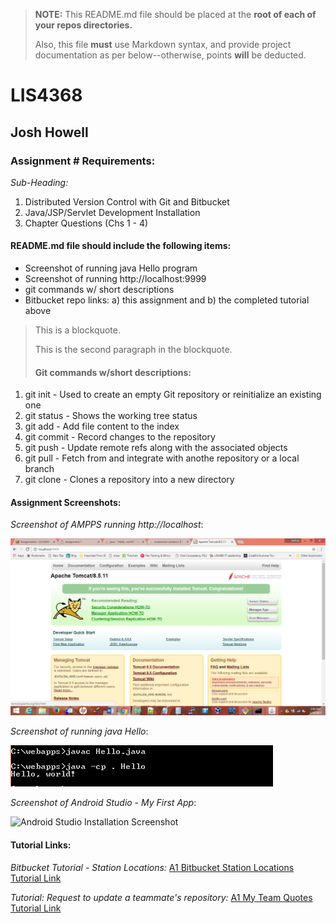 > **NOTE:** This README.md file should be placed at the **root of each of your repos directories.**
>
>Also, this file **must** use Markdown syntax, and provide project documentation as per below--otherwise, points **will** be deducted.
>

# LIS4368

## Josh Howell

### Assignment # Requirements:

*Sub-Heading:*

1. Distributed Version Control with Git and Bitbucket
2. Java/JSP/Servlet Development Installation
3. Chapter Questions (Chs 1 - 4)

#### README.md file should include the following items:

* Screenshot of running java Hello program
* Screenshot of running http://localhost:9999
* git commands w/ short descriptions
* Bitbucket repo links: a) this assignment and b) the completed tutorial above

> This is a blockquote.
> 
> This is the second paragraph in the blockquote.
>
> #### Git commands w/short descriptions:

1. git init - Used to create an empty Git repository or reinitialize an existing one
2. git status - Shows the working tree status
3. git add - Add file content to the index
4. git commit - Record changes to the repository
5. git push - Update remote refs along with the associated objects
6. git pull - Fetch from and integrate with anothe repository or a local branch
7. git clone - Clones a repository into a new directory

#### Assignment Screenshots:

*Screenshot of AMPPS running http://localhost*:

![AMPPS Installation Screenshot](img/ampps.png)

*Screenshot of running java Hello*:

![JDK Installation Screenshot](img/jdk_install.PNG)

*Screenshot of Android Studio - My First App*:

![Android Studio Installation Screenshot](img/android.png)


#### Tutorial Links:

*Bitbucket Tutorial - Station Locations:*
[A1 Bitbucket Station Locations Tutorial Link](https://bitbucket.org/jch10g/bitbucketstationlocations/ "Bitbucket Station Locations")

*Tutorial: Request to update a teammate's repository:*
[A1 My Team Quotes Tutorial Link](https://bitbucket.org/jch10g/myteamquotes/ "My Team Quotes Tutorial")

